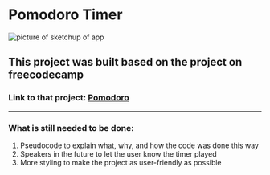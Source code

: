 ﻿# Pomodoro Timer
![picture of sketchup of app](./IMG_5209.jpg)
## This project was built based on the project on freecodecamp
### Link to that project: 	[Pomodoro](https://www.freecodecamp.org/learn/front-end-development-libraries/front-end-development-libraries-projects/build-a-25--5-clock)
---

### What is still needed to be done:
1. Pseudocode to explain what, why, and how the code was done this way
2. Speakers in the future to let the user know the timer played
3. More styling to make the project as user-friendly as possible
